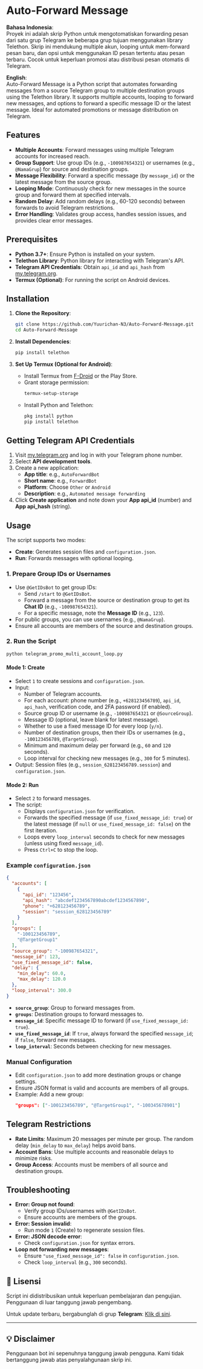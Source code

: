 # Auto-Forward Message

**Bahasa Indonesia**:  
Proyek ini adalah skrip Python untuk mengotomatiskan forwarding pesan dari satu grup Telegram ke beberapa grup tujuan menggunakan library Telethon. Skrip ini mendukung multiple akun, looping untuk mem-forward pesan baru, dan opsi untuk menggunakan ID pesan tertentu atau pesan terbaru. Cocok untuk keperluan promosi atau distribusi pesan otomatis di Telegram.

**English**:  
Auto-Forward Message is a Python script that automates forwarding messages from a source Telegram group to multiple destination groups using the Telethon library. It supports multiple accounts, looping to forward new messages, and options to forward a specific message ID or the latest message. Ideal for automated promotions or message distribution on Telegram.

## Features
- **Multiple Accounts**: Forward messages using multiple Telegram accounts for increased reach.
- **Group Support**: Use group IDs (e.g., `-100987654321`) or usernames (e.g., `@NamaGrup`) for source and destination groups.
- **Message Flexibility**: Forward a specific message (by `message_id`) or the latest message from the source group.
- **Looping Mode**: Continuously check for new messages in the source group and forward them at specified intervals.
- **Random Delay**: Add random delays (e.g., 60-120 seconds) between forwards to avoid Telegram restrictions.
- **Error Handling**: Validates group access, handles session issues, and provides clear error messages.

## Prerequisites
- **Python 3.7+**: Ensure Python is installed on your system.
- **Telethon Library**: Python library for interacting with Telegram's API.
- **Telegram API Credentials**: Obtain `api_id` and `api_hash` from [my.telegram.org](https://my.telegram.org).
- **Termux (Optional)**: For running the script on Android devices.

## Installation
1. **Clone the Repository**:
   ```bash
   git clone https://github.com/Yuurichan-N3/Auto-Forward-Message.git
   cd Auto-Forward-Message
   ```

2. **Install Dependencies**:
   ```bash
   pip install telethon
   ```

3. **Set Up Termux (Optional for Android)**:
   - Install Termux from [F-Droid](https://f-droid.org/packages/com.termux/) or the Play Store.
   - Grant storage permission:
     ```bash
     termux-setup-storage
     ```
   - Install Python and Telethon:
     ```bash
     pkg install python
     pip install telethon
     ```

## Getting Telegram API Credentials
1. Visit [my.telegram.org](https://my.telegram.org) and log in with your Telegram phone number.
2. Select **API development tools**.
3. Create a new application:
   - **App title**: e.g., `AutoForwardBot`
   - **Short name**: e.g., `ForwardBot`
   - **Platform**: Choose `Other` or `Android`
   - **Description**: e.g., `Automated message forwarding`
4. Click **Create application** and note down your **App api_id** (number) and **App api_hash** (string).

## Usage
The script supports two modes:
- **Create**: Generates session files and `configuration.json`.
- **Run**: Forwards messages with optional looping.

### 1. Prepare Group IDs or Usernames
- Use `@GetIDsBot` to get group IDs:
  - Send `/start` to `@GetIDsBot`.
  - Forward a message from the source or destination group to get its **Chat ID** (e.g., `-100987654321`).
  - For a specific message, note the **Message ID** (e.g., `123`).
- For public groups, you can use usernames (e.g., `@NamaGrup`).
- Ensure all accounts are members of the source and destination groups.

### 2. Run the Script
```bash
python telegram_promo_multi_account_loop.py
```

#### Mode 1: Create
- Select `1` to create sessions and `configuration.json`.
- Input:
  - Number of Telegram accounts.
  - For each account: phone number (e.g., `+628123456789`), `api_id`, `api_hash`, verification code, and 2FA password (if enabled).
  - Source group ID or username (e.g., `-100987654321` or `@SourceGroup`).
  - Message ID (optional, leave blank for latest message).
  - Whether to use a fixed message ID for every loop (`y/n`).
  - Number of destination groups, then their IDs or usernames (e.g., `-100123456789`, `@TargetGroup`).
  - Minimum and maximum delay per forward (e.g., `60` and `120` seconds).
  - Loop interval for checking new messages (e.g., `300` for 5 minutes).
- Output: Session files (e.g., `session_628123456789.session`) and `configuration.json`.

#### Mode 2: Run
- Select `2` to forward messages.
- The script:
  - Displays `configuration.json` for verification.
  - Forwards the specified message (if `use_fixed_message_id: true`) or the latest message (if `null` or `use_fixed_message_id: false`) on the first iteration.
  - Loops every `loop_interval` seconds to check for new messages (unless using fixed `message_id`).
  - Press `Ctrl+C` to stop the loop.

### Example `configuration.json`
```json
{
  "accounts": [
    {
      "api_id": "123456",
      "api_hash": "abcdef1234567890abcdef1234567890",
      "phone": "+628123456789",
      "session": "session_628123456789"
    }
  ],
  "groups": [
    "-100123456789",
    "@TargetGroup1"
  ],
  "source_group": "-100987654321",
  "message_id": 123,
  "use_fixed_message_id": false,
  "delay": {
    "min_delay": 60.0,
    "max_delay": 120.0
  },
  "loop_interval": 300.0
}
```
- **`source_group`**: Group to forward messages from.
- **`groups`**: Destination groups to forward messages to.
- **`message_id`**: Specific message ID to forward (if `use_fixed_message_id: true`).
- **`use_fixed_message_id`**: If `true`, always forward the specified `message_id`; if `false`, forward new messages.
- **`loop_interval`**: Seconds between checking for new messages.

### Manual Configuration
- Edit `configuration.json` to add more destination groups or change settings.
- Ensure JSON format is valid and accounts are members of all groups.
- Example: Add a new group:
  ```json
  "groups": ["-100123456789", "@TargetGroup1", "-100345678901"]
  ```

## Telegram Restrictions
- **Rate Limits**: Maximum 20 messages per minute per group. The random delay (`min_delay` to `max_delay`) helps avoid bans.
- **Account Bans**: Use multiple accounts and reasonable delays to minimize risks.
- **Group Access**: Accounts must be members of all source and destination groups.

## Troubleshooting
- **Error: Group not found**:
  - Verify group IDs/usernames with `@GetIDsBot`.
  - Ensure accounts are members of the groups.
- **Error: Session invalid**:
  - Run mode `1` (Create) to regenerate session files.
- **Error: JSON decode error**:
  - Check `configuration.json` for syntax errors.
- **Loop not forwarding new messages**:
  - Ensure `"use_fixed_message_id": false` in `configuration.json`.
  - Check `loop_interval` (e.g., `300` seconds).
 
## 📜 Lisensi  

Script ini didistribusikan untuk keperluan pembelajaran dan pengujian. Penggunaan di luar tanggung jawab pengembang.  

Untuk update terbaru, bergabunglah di grup **Telegram**: [Klik di sini](https://t.me/sentineldiscus).


---

## 💡 Disclaimer
Penggunaan bot ini sepenuhnya tanggung jawab pengguna. Kami tidak bertanggung jawab atas penyalahgunaan skrip ini.
